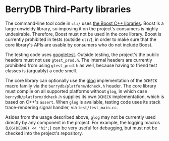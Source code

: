 # BerryDB Third-Party libraries

The command-line tool code in `cli/` uses
[the Boost C++ libraries](http://www.boost.org/). Boost is a large unwieldy
library, so imposing it on the project's consumers is highly undesirable.
Therefore, Boost must not be used in the core library. Boost is currently
prohibited in tests (outside `cli/`), in order to make sure that the core
library's APIs are usable by consumers who do not include Boost.

The testing code uses [googletest](https://github.com/google/googletest).
Outside testing, the project's the public headers must not use `gtest_prod.h`.
The internal headers are currently prohibited from using `gtest_prod.h` as well,
because having to friend test classes is (arguably) a code smell.

The core library can optionally use the [glog](https://github.com/google/glog)
implementation of the `DCHECK` macro family via the `berrydb/platform/dcheck.h`
header. The core library must compile on all supported platforms without `glog`,
in which case `berrydb/platform/dcheck.h` supplies its own `DCHECK`
implementation, which is based on C++'s `assert`. When `glog` is available,
testing code uses its stack trace-rendering signal handler, via
`test/test_main.cc`.

Asides from the usage described above, `glog` may not be currently used directly
by any component in the project. For example, the logging macros
(`LOG(DEBUG) << "hi";`) can be very useful for debugging, but must not be
checked into the project's repository.
